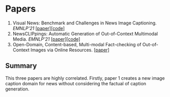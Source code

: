 # Papers
1. Visual News: Benchmark and Challenges in News Image Captioning. *EMNLP'21* [[paper]](https://arxiv.org/abs/2010.03743)[[code]](https://github.com/FuxiaoLiu/VisualNews-Repository) 
2. NewsCLIPpings: Automatic Generation of Out-of-Context Multimodal Media. *EMNLP'21* [[paper]](https://arxiv.org/abs/2104.05893)[[code]](https://github.com/g-luo/news_clippings)
3. Open-Domain, Content-based, Multi-modal Fact-checking of Out-of-Context Images via Online Resources. [[paper]](https://arxiv.org/abs/2112.00061)
## Summary
This three papers are highly correlated. Firstly, paper 1 creates a new image caption domain for news without considering the factual of caption generation.
